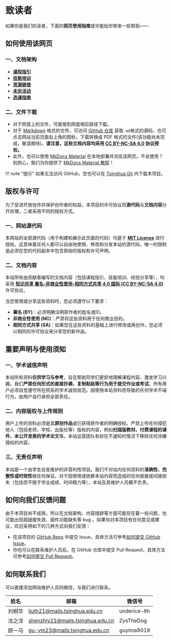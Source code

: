 # 致读者

如果你是我们的读者，下面的**网页使用指南**或许能给你带来一些帮助——

## 如何使用该网页

### 一、文档架构

- [**课程指引**](/courses/)
- [**技能培训**](/skills/)
- [**资源链接**](/resources/)
- [**未央活动**](/activities/)
- [**选课指南**](/course_selection/)

### 二、文件下载

- 对于网盘上的文件，可直接到网盘相应路径下载。
- 对于 [Markdown](https://WeiYangXueXi.github.io/skills/markdown/) 格式的文件，可访问 [GitHub 仓库](https://github.com/WeiYangXueXi/WeiYangXueXi.github.io) 获取`.md`格式的源码，也可点击网站当前页面右上角的图标，下载转换成 PDF 格式的文件(该功能尚未完成，敬请期待)。**请注意，这些文档内容均采用 [CC BY-NC-SA 4.0](#__tabbed_2_2) 协议授权。**
- 此外，也可以使用 [MkDocs Material](https://squidfunk.github.io/mkdocs-material/getting-started/) 在本地部署并浏览该网页。不会使用？别担心，我们为你提供了 [MkDocs Material 教程](https://WeiYangXueXi.github.io/skills/mkdocs/)！

!!! note "提示"
    如果无法访问 GitHub，您也可以在 [Tsinghua Git](https://git.tsinghua.edu.cn/shenzhiy21/WeiYangXueXi-github-io/) 内下载本项目。

## 版权与许可

为了促进开放协作并保护创作者的权益，本项目的许可协议将**源代码**与**文档内容**分开处理，二者采用不同的授权方式。

### 一、网站源代码

本网站的全部源代码（用于构建和展示此页面的代码）均基于 [**MIT License**](https://opensource.org/licenses/MIT) 进行授权。这意味着任何人都可以自由地使用、修改和分发本站的源代码，唯一的限制是必须在您的代码副本中包含原始的版权和许可声明。

### 二、文档内容

本站所有由贡献者编写的文档内容（包括课程指引、技能培训、经验分享等），均采用 [**知识共享 署名-非商业性使用-相同方式共享 4.0 国际 (CC BY-NC-SA 4.0)**](https://creativecommons.org/licenses/by-nc-sa/4.0/deed.zh) 许可协议。

当您使用或分享这些资料时，您必须遵守以下要求：

- **署名 (BY)**：必须明确注明原作者的姓名或ID。
- **非商业性使用 (NC)**：严禁将这些资料用于任何商业目的。
- **相同方式共享 (SA)**：如果您在这些资料的基础上进行修改或再创作，您必须以相同的许可协议来分享您的新作品。

## 重要声明与使用须知 

### 一、学术诚信声明

本站所有资料**仅供学习与参考**，旨在帮助同学们更好地理解课程内容、激发学习兴趣。我们**严禁任何形式的直接抄袭、复制粘贴等行为用于提交作业或考试**。所有用户必须自觉遵守所在院系的学术诚信规范。因使用本站资料而导致的任何学术不端行为，由用户自行承担全部责任。

### 二、内容版权与上传规则

用户上传的资料必须是其**原创作品**或已获得原作者的明确授权。严禁上传任何侵犯他人（包括老师、学校、出版社等）版权的内容，例如**扫描版教材、付费课程的课件、未公开发表的学术论文**等。本站运营团队有权在不通知的情况下移除任何涉嫌侵权的内容。

### 三、无责任声明

本站是一个由学生自发维护的非营利性项目。我们不对站内任何资料的**准确性、完整性或时效性**做任何保证。对于因使用或依赖本站内容而造成的任何直接或间接损失（包括但不限于学业成绩、时间精力等），本站及其维护人员概不负责。

## 如何向我们反馈问题

由于本项目尚不成熟，所以在文档架构、内容措辞等方面可能存在着一些问题，也可能出现超链接失效、插件功能缺失等 bug 。如果你对本项目有任何意见或建议，欢迎采用如下的几种方式向我们反馈：

- 在该项目的 [GitHub Repo](https://github.com/WeiYangXueXi/WeiYangXueXi.github.io) 中提交 Issue，具体方法可参考[如何提交 GitHub Issue](https://docs.github.com/en/issues)。
- 你也可以在联系维护人员后，在 GitHub 仓库中提交 Pull Request，具体方法可参考[如何提交 Pull Request](https://docs.github.com/en/pull-requests)。

## 如何联系我们

可以直接添加网站维护人员的微信，与我们进行联系。

| 姓名   | 邮箱                             | 微信号       |
| ------ | -------------------------------- | ------------ |
| 刘桐华 | liuth21@mails.tsinghua.edu.cn    | underice-lth |
| 沈之洋 | shenzhiy21@mails.tsinghua.edu.cn | ZysTheDog    |
| 顾一马 | gu-ym23@mails.tsinghua.edu.cn    | guyima9018   |
